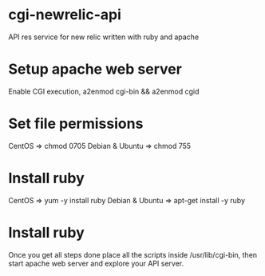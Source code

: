 # cgi-newrelic-api
API res service for new relic written with ruby and apache 
# Setup apache web server
Enable CGI execution, a2enmod cgi-bin && a2enmod cgid

# Set file permissions
CentOS => chmod 0705
Debian & Ubuntu => chmod 755
# Install ruby
CentOS => yum -y install ruby
Debian & Ubuntu => apt-get install -y ruby
# Install ruby
Once you get all steps done place all the scripts inside /usr/lib/cgi-bin, then start apache web server and explore your API server.

